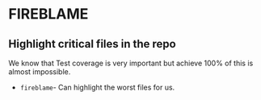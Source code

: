# FIREBLAME

## Highlight critical files in the repo

We know that Test coverage is very important but achieve 100% of this is almost impossible.

* `fireblame`- Can highlight the worst files for us.
